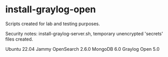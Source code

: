 # install-graylog-open

Scripts created for lab and testing purposes.

Security notes: 
install-graylog-server.sh, temporary unencrypted 'secrets' files created.

Ubuntu 22.04 Jammy
OpenSearch 2.6.0
MongoDB 6.0
Graylog Open 5.0
